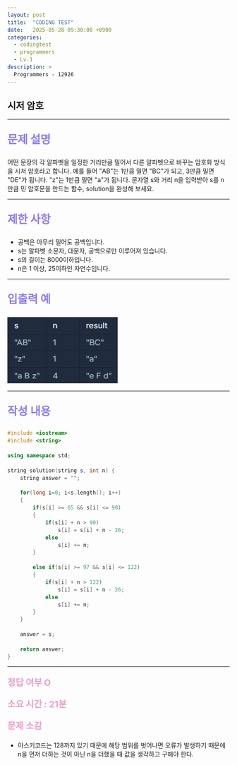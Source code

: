 ```yaml
---
layout: post
title:  "CODING TEST"
date:   2025-05-28 09:30:00 +0900
categories:
  - codingtest
  - programmers
  - Lv.1
description: >
  Programmers - 12926
---
```

## 시저 암호

---

<p style = "color:#8f7cee; font-size:25px; font-weight:bold">
문제 설명
</p>

어떤 문장의 각 알파벳을 일정한 거리만큼 밀어서 다른 알파벳으로 바꾸는 암호화 방식을 시저 암호라고 합니다. 예를 들어 "AB"는 1만큼 밀면 "BC"가 되고, 3만큼 밀면 "DE"가 됩니다. "z"는 1만큼 밀면 "a"가 됩니다. 문자열 s와 거리 n을 입력받아 s를 n만큼 민 암호문을 만드는 함수, solution을 완성해 보세요.

---

<p style = "color:#8f7cee; font-size:25px; font-weight:bold">
제한 사항
</p>

- 공백은 아무리 밀어도 공백입니다.
- s는 알파벳 소문자, 대문자, 공백으로만 이루어져 있습니다.
- s의 길이는 8000이하입니다.
- n은 1 이상, 25이하인 자연수입니다.

---

<p style = "color:#8f7cee; font-size:25px; font-weight:bold">
입출력 예
</p>

<img src = "/assets/img/codingtest/12926.png" width = "250" height = "150">

---

<p style = "color:#8f7cee; font-size:25px; font-weight:bold">
작성 내용
</p>

```cpp
#include <iostream>
#include <string>

using namespace std;

string solution(string s, int n) {
    string answer = "";
       
    for(long i=0; i<s.length(); i++)
    {
        if(s[i] >= 65 && s[i] <= 90)
        {
            if(s[i] + n > 90)
                s[i] = s[i] + n - 26;
            else
                s[i] += n;
        }
        
        else if(s[i] >= 97 && s[i] <= 122)
        {
            if(s[i] + n > 122)
                s[i] = s[i] + n - 26;
            else
                s[i] += n;
        }
    }
    
    answer = s;
    
    return answer;
}
```

---

<p style = "color:#ed9ece; font-size:20px; font-weight:bold">
정답 여부 O
</p>

<p style = "color:#ed9ece; font-size:20px; font-weight:bold">
소요 시간 : 21분
</p>

<p style = "color:#ed9ece; font-size:20px; font-weight:bold">
문제 소감
</p>

- 아스키코드는 128까지 있기 때문에 해당 범위를 벗어나면 오류가 발생하기 때문에 n을 먼저 더하는 것이 아닌 n을 더했을 때 값을 생각하고 구해야 한다.